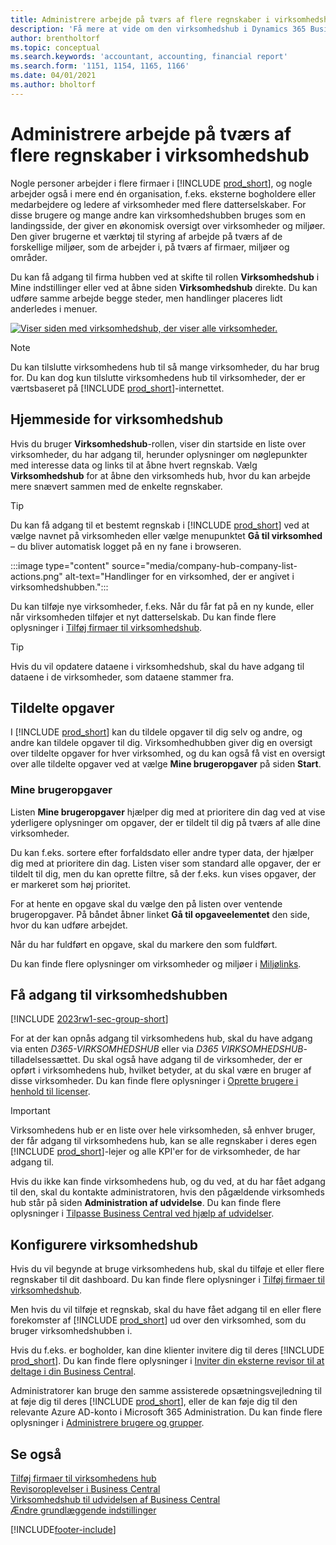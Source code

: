 ```yaml
---
title: Administrere arbejde på tværs af flere regnskaber i virksomhedshub
description: 'Få mere at vide om den virksomhedshub i Dynamics 365 Business Central, som du bruger til at styre dit arbejde på tværs af flere regnskaber.'
author: brentholtorf
ms.topic: conceptual
ms.search.keywords: 'accountant, accounting, financial report'
ms.search.form: '1151, 1154, 1165, 1166'
ms.date: 04/01/2021
ms.author: bholtorf
---
```


# Administrere arbejde på tværs af flere regnskaber i virksomhedshub

Nogle personer arbejder i flere firmaer i [!INCLUDE [prod_short](includes/prod_short.md)], og nogle arbejder også i mere end én organisation, f.eks. eksterne bogholdere eller medarbejdere og ledere af virksomheder med flere datterselskaber. For disse brugere og mange andre kan virksomhedshubben bruges som en landingsside, der giver en økonomisk oversigt over virksomheder og miljøer. Den giver brugerne et værktøj til styring af arbejde på tværs af de forskellige miljøer, som de arbejder i, på tværs af firmaer, miljøer og områder.  

Du kan få adgang til firma hubben ved at skifte til rollen **Virksomhedshub** i Mine indstillinger eller ved at åbne siden **Virksomhedshub** direkte. Du kan udføre samme arbejde begge steder, men handlinger placeres lidt anderledes i menuer.  

[![Viser siden med virksomhedshub, der viser alle virksomheder.](media/company-hub.png)](media/company-hub.png#lightbox)  

> [!NOTE]
> Du kan tilslutte virksomhedens hub til så mange virksomheder, du har brug for. Du kan dog kun tilslutte virksomhedens hub til virksomheder, der er værtsbaseret på [!INCLUDE [prod_short](includes/prod_short.md)]-internettet.

## Hjemmeside for virksomhedshub

Hvis du bruger **Virksomhedshub**-rollen, viser din startside en liste over virksomheder, du har adgang til, herunder oplysninger om nøglepunkter med interesse data og links til at åbne hvert regnskab. <!--You can customize the dashboard to show the data points that you want to see by adding or removing columns. For example, you might want to see taxes that are due, how many open sales documents each company has, or the number of purchase invoices that are due next week. You can configure the view to suit your needs. If you have added many companies, you can use filters to sort your view.--> Vælg **Virksomhedshub** for at åbne den virksomheds hub, hvor du kan arbejde mere snævert sammen med de enkelte regnskaber.  

> [!TIP]
> Du kan få adgang til et bestemt regnskab i [!INCLUDE [prod_short](includes/prod_short.md)] ved at vælge navnet på virksomheden eller vælge menupunktet **Gå til virksomhed** – du bliver automatisk logget på en ny fane i browseren.

:::image type="content" source="media/company-hub-company-list-actions.png" alt-text="Handlinger for en virksomhed, der er angivet i virksomhedshubben.":::

Du kan tilføje nye virksomheder, f.eks. Når du får fat på en ny kunde, eller når virksomheden tilføjer et nyt datterselskab. Du kan finde flere oplysninger i [Tilføj firmaer til virksomhedshub](company-hub-add-company.md).  

> [!TIP]
> Hvis du vil opdatere dataene i virksomhedshub, skal du have adgang til dataene i de virksomheder, som dataene stammer fra.

<!--## Company details

In the **Company Hub** page, you can see more information about each company by choosing the name of the company that you want to learn more about. This opens the **Company Details** pane, where you can see additional information, such as the following:  

* Cash account balances  
* Cash flow forecast  
* Overdue purchase invoices  
* Overdue sales invoices  

> [!TIP]
> You can launch predefined Excel workbooks from the **Reports** tab in the ribbon. These Excel workbooks are designed as ready-to-print key financial statements and reports, but you can also modify them to fit your needs. For more information, see [Analyzing Financial Statements in Microsoft Excel](finance-analyze-excel.md).  

Otherwise, close the details pane and continue to the next company.  -->

## Tildelte opgaver

I [!INCLUDE [prod_short](includes/prod_short.md)] kan du tildele opgaver til dig selv og andre, og andre kan tildele opgaver til dig. Virksomhedhubben giver dig en oversigt over tildelte opgaver for hver virksomhed, og du kan også få vist en oversigt over alle tildelte opgaver ved at vælge **Mine brugeropgaver** på siden **Start**.  

<!--In the client company, you also have cues that call out tasks assigned to you in this particular client.  -->

### Mine brugeropgaver

Listen **Mine brugeropgaver** hjælper dig med at prioritere din dag ved at vise yderligere oplysninger om opgaver, der er tildelt til dig på tværs af alle dine virksomheder.  

Du kan f.eks. sortere efter forfaldsdato eller andre typer data, der hjælper dig med at prioritere din dag. Listen viser som standard alle opgaver, der er tildelt til dig, men du kan oprette filtre, så der f.eks. kun vises opgaver, der er markeret som høj prioritet.  

For at hente en opgave skal du vælge den på listen over ventende brugeropgaver. På båndet åbner linket **Gå til opgaveelementet** den side, hvor du kan udføre arbejdet.  

Når du har fuldført en opgave, skal du markere den som fuldført.  

Du kan finde flere oplysninger om virksomheder og miljøer i [Miljølinks](company-hub-add-company.md#environment-links).  

## Få adgang til virksomhedshubben

[!INCLUDE [2023rw1-sec-group-short](includes/2023rw1-sec-group-short.md)]

For at der kan opnås adgang til virksomhedens hub, skal du have adgang via enten *D365-VIRKSOMHEDSHUB* eller via *D365 VIRKSOMHEDSHUB*-tilladelsessættet. Du skal også have adgang til de virksomheder, der er opført i virksomhedens hub, hvilket betyder, at du skal være en bruger af disse virksomheder. Du kan finde flere oplysninger i [Oprette brugere i henhold til licenser](ui-how-users-permissions.md).  

> [!IMPORTANT]
> Virksomhedens hub er en liste over hele virksomheden, så enhver bruger, der får adgang til virksomhedens hub, kan se alle regnskaber i deres egen [!INCLUDE [prod_short](includes/prod_short.md)]-lejer og alle KPI'er for de virksomheder, de har adgang til.

Hvis du ikke kan finde virksomhedens hub, og du ved, at du har fået adgang til den, skal du kontakte administratoren, hvis den pågældende virksomheds hub står på siden **Administration af udvidelse**. Du kan finde flere oplysninger i [Tilpasse Business Central ved hjælp af udvidelser](ui-extensions.md).  

## Konfigurere virksomhedshub

Hvis du vil begynde at bruge virksomhedens hub, skal du tilføje et eller flere regnskaber til dit dashboard. Du kan finde flere oplysninger i [Tilføj firmaer til virksomhedshub](company-hub-add-company.md).  

Men hvis du vil tilføje et regnskab, skal du have fået adgang til en eller flere forekomster af [!INCLUDE [prod_short](includes/prod_short.md)] ud over den virksomhed, som du bruger virksomhedshubben i.  

Hvis du f.eks. er bogholder, kan dine klienter invitere dig til deres [!INCLUDE [prod_short](includes/prod_short.md)]. Du kan finde flere oplysninger i [Inviter din eksterne revisor til at deltage i din Business Central](finance-accounting.md#inviteaccountant).  

Administratorer kan bruge den samme assisterede opsætningsvejledning til at føje dig til deres [!INCLUDE [prod_short](includes/prod_short.md)], eller de kan føje dig til den relevante Azure AD-konto i Microsoft 365 Administration. Du kan finde flere oplysninger i [Administrere brugere og grupper](/microsoft-365/admin/add-users/?view=o365-worldwide&preserve-view=true).  

## Se også

[Tilføj firmaer til virksomhedens hub](company-hub-add-company.md)  
[Revisoroplevelser i Business Central](finance-accounting.md)  
[Virksomhedshub til udvidelsen af Business Central](ui-extensions-company-hub.md)  
[Ændre grundlæggende indstillinger](ui-change-basic-settings.md)  


[!INCLUDE[footer-include](includes/footer-banner.md)]